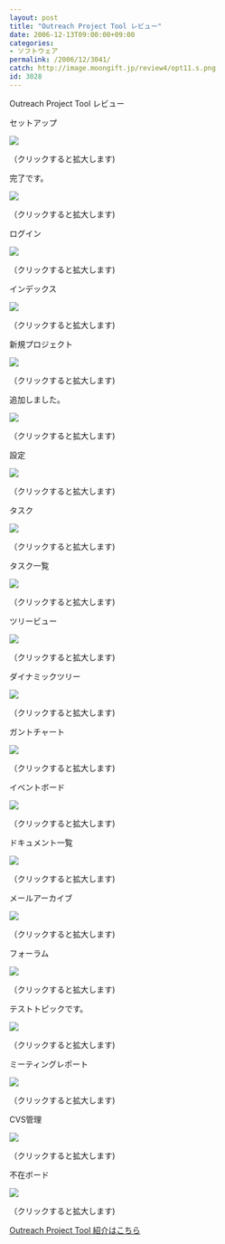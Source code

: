 ```yaml
---
layout: post
title: "Outreach Project Tool レビュー"
date: 2006-12-13T09:00:00+09:00
categories:
- ソフトウェア
permalink: /2006/12/3041/
catch: http://image.moongift.jp/review4/opt11.s.png
id: 3028
---
```

Outreach Project Tool レビュー  
<!--more-->

セットアップ

  

[![](http://image.moongift.jp/review4/opt01.s.png)](http://image.moongift.jp/review4/opt01.png)  
  
（クリックすると拡大します)

  

完了です。

  

[![](http://image.moongift.jp/review4/opt02.s.png)](http://image.moongift.jp/review4/opt02.png)  
  
（クリックすると拡大します)

  

ログイン

  

[![](http://image.moongift.jp/review4/opt03.s.png)](http://image.moongift.jp/review4/opt03.png)  
  
（クリックすると拡大します)

  

インデックス

  

[![](http://image.moongift.jp/review4/opt04.s.png)](http://image.moongift.jp/review4/opt04.png)  
  
（クリックすると拡大します)

  

新規プロジェクト

  

[![](http://image.moongift.jp/review4/opt05.s.png)](http://image.moongift.jp/review4/opt05.png)  
  
（クリックすると拡大します)

  

追加しました。

  

[![](http://image.moongift.jp/review4/opt06.s.png)](http://image.moongift.jp/review4/opt06.png)  
  
（クリックすると拡大します)

  

設定

  

[![](http://image.moongift.jp/review4/opt07.s.png)](http://image.moongift.jp/review4/opt07.png)  
  
（クリックすると拡大します)

  

タスク

  

[![](http://image.moongift.jp/review4/opt08.s.png)](http://image.moongift.jp/review4/opt08.png)  
  
（クリックすると拡大します)

  

タスク一覧

  

[![](http://image.moongift.jp/review4/opt09.s.png)](http://image.moongift.jp/review4/opt09.png)  
  
（クリックすると拡大します)

  

ツリービュー

  

[![](http://image.moongift.jp/review4/opt10.s.png)](http://image.moongift.jp/review4/opt10.png)  
  
（クリックすると拡大します)

  

ダイナミックツリー

  

[![](http://image.moongift.jp/review4/opt11.s.png)](http://image.moongift.jp/review4/opt11.png)  
  
（クリックすると拡大します)

  

ガントチャート

  

[![](http://image.moongift.jp/review4/opt12.s.png)](http://image.moongift.jp/review4/opt12.png)  
  
（クリックすると拡大します)

  

イベントボード

  

[![](http://image.moongift.jp/review4/opt13.s.png)](http://image.moongift.jp/review4/opt13.png)  
  
（クリックすると拡大します)

  

ドキュメント一覧

  

[![](http://image.moongift.jp/review4/opt14.s.png)](http://image.moongift.jp/review4/opt14.png)  
  
（クリックすると拡大します)

  

メールアーカイブ

  

[![](http://image.moongift.jp/review4/opt15.s.png)](http://image.moongift.jp/review4/opt15.png)  
  
（クリックすると拡大します)

  

フォーラム

  

[![](http://image.moongift.jp/review4/opt16.s.png)](http://image.moongift.jp/review4/opt16.png)  
  
（クリックすると拡大します)

  

テストトピックです。

  

[![](http://image.moongift.jp/review4/opt17.s.png)](http://image.moongift.jp/review4/opt17.png)  
  
（クリックすると拡大します)

  

ミーティングレポート

  

[![](http://image.moongift.jp/review4/opt18.s.png)](http://image.moongift.jp/review4/opt18.png)  
  
（クリックすると拡大します)

  

CVS管理

  

[![](http://image.moongift.jp/review4/opt19.s.png)](http://image.moongift.jp/review4/opt19.png)  
  
（クリックすると拡大します)

  

不在ボード

  

[![](http://image.moongift.jp/review4/opt20.s.png)](http://image.moongift.jp/review4/opt20.png)  
  
（クリックすると拡大します)

  

[Outreach Project Tool 紹介はこちら](http://oss.moongift.jp/intro/i-3035.html)

